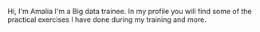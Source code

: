 Hi, I'm Amalia I'm a Big data trainee. 
In my profile you will find some of the practical exercises I have done during my training and more. 
